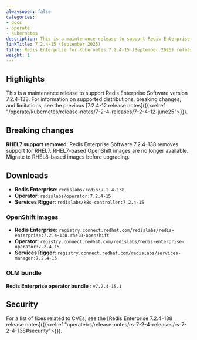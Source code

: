 ```yaml
---
alwaysopen: false
categories:
- docs
- operate
- kubernetes
description: This is a maintenance release to support Redis Enterprise Software version 7.2.4-138. RHEL7 support has been removed.
linkTitle: 7.2.4-15 (September 2025)
title: Redis Enterprise for Kubernetes 7.2.4-15 (September 2025) release notes
weight: 1
---
```


## Highlights

This is a maintenance release to support Redis Enterprise Software version 7.2.4-138. For information on supported distributions, breaking changes, and limitations, see the previous [7.2.4-12 release notes]({{<relref "/operate/kubernetes/release-notes/7-2-4-releases/7-2-4-12-june25">}}).

## Breaking changes

**RHEL7 support removed**: Redis Enterprise Software 7.2.4-138 removes support for RHEL7. RHEL7-based OpenShift images are no longer available. Migrate to RHEL8-based images before upgrading.

## Downloads

- **Redis Enterprise**: `redislabs/redis:7.2.4-138`
- **Operator**: `redislabs/operator:7.2.4-15`
- **Services Rigger**: `redislabs/k8s-controller:7.2.4-15`

### OpenShift images

- **Redis Enterprise**: `registry.connect.redhat.com/redislabs/redis-enterprise:7.2.4-138.rhel8-openshift`
- **Operator**: `registry.connect.redhat.com/redislabs/redis-enterprise-operator:7.2.4-15`
- **Services Rigger**: `registry.connect.redhat.com/redislabs/services-manager:7.2.4-15`

### OLM bundle

**Redis Enterprise operator bundle** : `v7.2.4-15.1`

## Security

For a list of fixes related to CVEs, see the [Redis Enterprise 7.2.4-138 release notes]({{<relref "operate/rs/release-notes/rs-7-2-4-releases/rs-7-2-4-138#security">}}).
